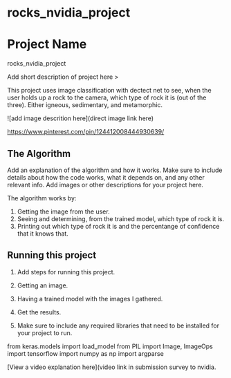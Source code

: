 # rocks_nvidia_project

# Project Name

rocks_nvidia_project

Add short description of project here > 

This project uses image classification with dectect net to see, when the user holds up a rock to the camera, which type of rock it is (out of the three). 
Either igneous, sedimentary, and metamorphic. 

![add image descrition here](direct image link here)

https://www.pinterest.com/pin/124412008444930639/

## The Algorithm

Add an explanation of the algorithm and how it works. Make sure to include details about how the code works, what it depends on, and any other relevant info. Add images or other descriptions for your project here. 

The algorithm works by:

1. Getting the image from the user.
2. Seeing and determining, from the trained model, which type of rock it is.
3. Printing out which type of rock it is and the percentange of confidence that it knows that.

## Running this project

1. Add steps for running this project.

1. Getting an image.
2. Having a trained model with the images I gathered.
3. Get the results. 

2. Make sure to include any required libraries that need to be installed for your project to run.

from keras.models import load_model
from PIL import Image, ImageOps
import tensorflow
import numpy as np
import argparse

[View a video explanation here](video link in submission survey to nvidia. 
